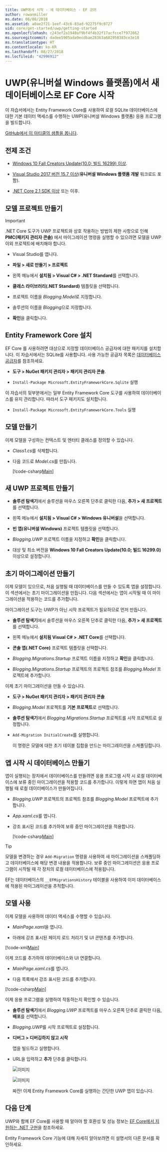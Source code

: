 ```yaml
---
title: UWP에서 시작 - 새 데이터베이스 - EF 코어
author: rowanmiller
ms.date: 08/08/2018
ms.assetid: a0ae2f21-1eef-43c6-83ad-92275f9c0727
uid: core/get-started/uwp/getting-started
ms.openlocfilehash: c243ef2a1940af9bf4f4b32f17acfcce7f972862
ms.sourcegitcommit: dadee5905ada9ecdbae28363a682950383ce3e10
ms.translationtype: HT
ms.contentlocale: ko-KR
ms.lasthandoff: 08/27/2018
ms.locfileid: "42996912"
---
```

# <a name="getting-started-with-ef-core-on-universal-windows-platform-uwp-with-a-new-database"></a>UWP(유니버설 Windows 플랫폼)에서 새 데이터베이스로 EF Core 시작

이 자습서에서는 Entity Framework Core를 사용하여 로컬 SQLite 데이터베이스에 대한 기본 데이터 액세스를 수행하는 UWP(유니버설 Windows 플랫폼) 응용 프로그램을 빌드합니다.

[GitHub에서 이 아티클의 샘플을 봅니다](https://github.com/aspnet/EntityFramework.Docs/tree/master/samples/core/GetStarted/UWP).

## <a name="prerequisites"></a>전제 조건

* [Windows 10 Fall Creators Update(10.0; 빌드 16299) 이상](https://support.microsoft.com/en-us/help/4027667/windows-update-windows-10).

* [Visual Studio 2017 버전 15.7 이상](https://www.visualstudio.com/downloads/)(**유니버설 Windows 플랫폼 개발** 워크로드 포함).

* [.NET Core 2.1 SDK 이상](https://www.microsoft.com/net/core) 또는 이후.

## <a name="create-a-model-project"></a>모델 프로젝트 만들기

> [!IMPORTANT]
> .NET Core 도구가 UWP 프로젝트와 상호 작용하는 방법의 제한 사항으로 인해 **PMC(패키지 관리자 콘솔)** 에서 마이그레이션 명령을 실행할 수 있으려면 모델을 UWP 이외 프로젝트에 배치해야 합니다.

* Visual Studio를 엽니다.

* **파일 > 새로 만들기 > 프로젝트**

* 왼쪽 메뉴에서 **설치됨 > Visual C# > .NET Standard**를 선택합니다.

* **클래스 라이브러리(.NET Standard)** 템플릿을 선택합니다.

* 프로젝트 이름을 *Blogging.Model*로 지정합니다.

* 솔루션의 이름을 *Blogging*으로 지정합니다.

* **확인**을 클릭합니다.

## <a name="install-entity-framework-core"></a>Entity Framework Core 설치

EF Core 를 사용하려면 대상으로 지정할 데이터베이스 공급자에 대한 패키지를 설치합니다. 이 자습서에서는 SQLite를 사용합니다. 사용 가능한 공급자 목록은 [데이터베이스 공급자](../../providers/index.md)를 참조하세요.

* **도구 > NuGet 패키지 관리자 > 패키지 관리자 콘솔**.

* `Install-Package Microsoft.EntityFrameworkCore.Sqlite` 실행

이 자습서의 뒷부분에서는 일부 Entity Framework Core 도구를 사용하여 데이터베이스를 유지 관리합니다. 따라서 도구 패키지도 설치합니다.

* `Install-Package Microsoft.EntityFrameworkCore.Tools` 실행

## <a name="create-the-model"></a>모델 만들기

이제 모델을 구성하는 컨텍스트 및 엔터티 클래스를 정의할 수 있습니다.

* *Class1.cs*를 삭제합니다.

* 다음 코드로 *Model.cs*를 만듭니다.

  [!code-csharp[Main](../../../../samples/core/GetStarted/UWP/Blogging.Model/Model.cs)]

## <a name="create-a-new-uwp-project"></a>새 UWP 프로젝트 만들기

* **솔루션 탐색기**에서 솔루션을 마우스 오른쪽 단추로 클릭한 다음, **추가 > 새 프로젝트**를 선택합니다.

* 왼쪽 메뉴에서 **설치됨 > Visual C# > Windows 유니버설**을 선택합니다.

* **빈 앱(유니버설 Windows)** 프로젝트 템플릿을 선택합니다.

* *Blogging.UWP* 프로젝트 이름을 지정하고 **확인**을 클릭합니다.

* 대상 및 최소 버전을 **Windows 10 Fall Creators Update(10.0; 빌드 16299.0)** 이상으로 설정합니다.

## <a name="create-the-initial-migration"></a>초기 마이그레이션 만들기

이제 모델이 있으므로, 처음 실행될 때 데이터베이스를 만들 수 있도록 앱을 설정합니다. 이 섹션에서는 초기 마이그레이션을 만듭니다. 다음 섹션에서는 앱이 시작될 때 이 마이그레이션을 적용하는 코드를 추가합니다.

마이그레이션 도구는 UWP가 아닌 시작 프로젝트가 필요하므로 먼저 만듭니다.

* **솔루션 탐색기**에서 솔루션을 마우스 오른쪽 단추로 클릭한 다음, **추가 > 새 프로젝트**를 선택합니다.

* 왼쪽 메뉴에서 **설치됨 Visual C# > .NET Core**를 선택합니다.

* **콘솔 앱(.NET Core)** 프로젝트 템플릿을 선택합니다.

* *Blogging.Migrations.Startup* 프로젝트 이름을 지정하고 **확인**을 클릭합니다.

* *Blogging.Migrations.Startup* 프로젝트의 프로젝트 참조를 *Blogging.Model* 프로젝트에 추가합니다.

이제 초기 마이그레이션을 만들 수 있습니다.

* **도구 > NuGet 패키지 관리자 > 패키지 관리자 콘솔**

* *Blogging.Model* 프로젝트를 **기본 프로젝트**로 선택합니다.

* **솔루션 탐색기**에서 *Blogging.Migrations.Startup* 프로젝트를 시작 프로젝트로 설정합니다.

* `Add-Migration InitialCreate`를 실행합니다.

  이 명령은 모델에 대한 초기 테이블 집합을 만드는 마이그레이션을 스캐폴딩합니다.

## <a name="create-the-database-on-app-startup"></a>앱 시작 시 데이터베이스 만들기

앱이 실행되는 장치에서 데이터베이스를 만들려면 응용 프로그램 시작 시 로컬 데이터베이스에 보류 중인 마이그레이션을 적용할 코드를 추가합니다. 이렇게 하면 앱이 처음 실행될 때 로컬 데이터베이스가 만들어집니다.

* *Blogging.UWP* 프로젝트의 프로젝트 참조를 *Blogging.Model* 프로젝트에 추가합니다.

* *App.xaml.cs*를 엽니다.

* 강조 표시된 코드를 추가하여 보류 중인 마이그레이션을 적용합니다.

  [!code-csharp[Main](../../../../samples/core/GetStarted/UWP/Blogging.UWP/App.xaml.cs?highlight=1-2,26-29)]

> [!TIP]  
> 모델을 변경하는 경우 `Add-Migration` 명령을 사용하여 새 마이그레이션을 스캐폴딩하고 데이터베이스에 해당 변경 내용을 적용합니다. 보류 중인 마이그레이션은 응용 프로그램이 시작될 때 각 장치의 로컬 데이터베이스에 적용됩니다.
>
>EF는 데이터베이스의 `__EFMigrationsHistory` 테이블을 사용하여 이미 데이터베이스에 적용된 마이그레이션을 추적합니다.

## <a name="use-the-model"></a>모델 사용

이제 모델을 사용하여 데이터 액세스를 수행할 수 있습니다.

* *MainPage.xaml*을 엽니다.

* 아래에 강조 표시된 페이지 로드 처리기 및 UI 콘텐츠를 추가합니다.

[!code-xml[Main](../../../../samples/core/GetStarted/UWP/Blogging.UWP/MainPage.xaml?highlight=9,11-23)]

이제 코드를 추가하여 데이터베이스와 UI 연결합니다.

* *MainPage.xaml.cs*를 엽니다.

* 다음 목록에서 강조 표시된 코드를 추가합니다.

[!code-csharp[Main](../../../../samples/core/GetStarted/UWP/Blogging.UWP/MainPage.xaml.cs?highlight=1,31-49)]

이제 응용 프로그램을 실행하여 작동하는지 확인할 수 있습니다.

* **솔루션 탐색기**에서 *Blogging.UWP* 프로젝트를 마우스 오른쪽 단추로 클릭한 다음, **배포**를 선택합니다.

* *Blogging.UWP*를 시작 프로젝트로 설정합니다.

* **디버그 > 디버깅하지 않고 시작**

  앱을 빌드하고 실행합니다.

* URL을 입력하고 **추가** 단추를 클릭합니다.

  ![이미지](_static/create.png)

  ![이미지](_static/list.png)

  짜잔! 이제 Entity Framework Core를 실행하는 간단한 UWP 앱이 있습니다.

## <a name="next-steps"></a>다음 단계

UWP와 함께 EF Core를 사용할 때 알아야 할 호환성 및 성능 정보는 [EF Core에서 지원하는 .NET 구현](../../platforms/index.md#universal-windows-platform)을 참조하세요.

Entity Framework Core 기능에 대해 자세히 알아보려면 이 설명서의 다른 문서를 확인하세요.
